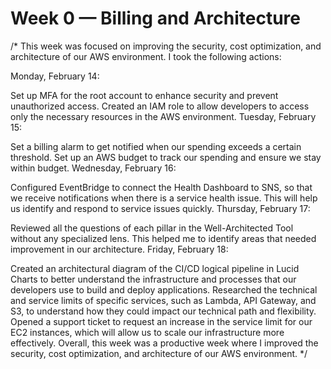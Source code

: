 # Week 0 — Billing and Architecture
/*
This week was focused on improving the security, cost optimization, and architecture of our AWS environment. I took the following actions:

Monday, February 14:

Set up MFA for the root account to enhance security and prevent unauthorized access.
Created an IAM role to allow developers to access only the necessary resources in the AWS environment.
Tuesday, February 15:

Set a billing alarm to get notified when our spending exceeds a certain threshold.
Set up an AWS budget to track our spending and ensure we stay within budget.
Wednesday, February 16:

Configured EventBridge to connect the Health Dashboard to SNS, so that we receive notifications when there is a service health issue. This will help us identify and respond to service issues quickly.
Thursday, February 17:

Reviewed all the questions of each pillar in the Well-Architected Tool without any specialized lens. This helped me to identify areas that needed improvement in our architecture.
Friday, February 18:

Created an architectural diagram of the CI/CD logical pipeline in Lucid Charts to better understand the infrastructure and processes that our developers use to build and deploy applications.
Researched the technical and service limits of specific services, such as Lambda, API Gateway, and S3, to understand how they could impact our technical path and flexibility.
Opened a support ticket to request an increase in the service limit for our EC2 instances, which will allow us to scale our infrastructure more effectively.
Overall, this week was a productive week where I improved the security, cost optimization, and architecture of our AWS environment.
*/